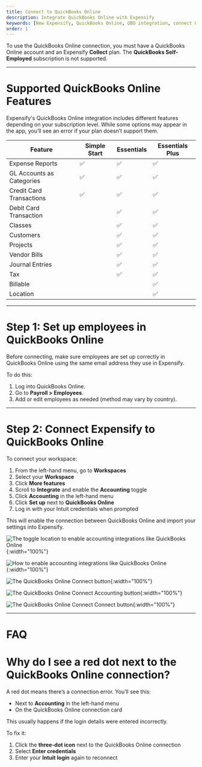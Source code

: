 ```yaml
---
title: Connect to QuickBooks Online
description: Integrate QuickBooks Online with Expensify
keywords: [New Expensify, QuickBooks Online, QBO integration, connect QuickBooks, accounting sync, Expensify control plan]
order: 1
---
```


<div id="new-expensify" markdown="1">

To use the QuickBooks Online connection, you must have a QuickBooks Online account and an Expensify **Collect** plan. The **QuickBooks Self-Employed** subscription is not supported.

---

# Supported QuickBooks Online Features

Expensify's QuickBooks Online integration includes different features depending on your subscription level. While some options may appear in the app, you’ll see an error if your plan doesn’t support them.

| Feature                    | Simple Start | Essentials | Essentials Plus |
|----------------------------|--------------|------------|-----------------|
| Expense Reports            | ✅            | ✅          | ✅               |
| GL Accounts as Categories  | ✅            | ✅          | ✅               |
| Credit Card Transactions   | ✅            | ✅          | ✅               |
| Debit Card Transaction     |              | ✅          | ✅               |
| Classes                    |              | ✅          | ✅               |
| Customers                  |              | ✅          | ✅               |
| Projects                   |              | ✅          | ✅               |
| Vendor Bills               |              | ✅          | ✅               |
| Journal Entries            |              | ✅          | ✅               |
| Tax                        |              | ✅          | ✅               |
| Billable                   |              |            | ✅               |
| Location                   |              |            | ✅               |

---

# Step 1: Set up employees in QuickBooks Online

Before connecting, make sure employees are set up correctly in QuickBooks Online using the same email address they use in Expensify.

To do this:
1. Log into QuickBooks Online.
2. Go to **Payroll > Employees**.
3. Add or edit employees as needed (method may vary by country).

---

# Step 2: Connect Expensify to QuickBooks Online

To connect your workspace:

1. From the left-hand menu, go to **Workspaces**
2. Select your **Workspace**
3. Click **More features**
4. Scroll to **Integrate** and enable the **Accounting** toggle
5. Click **Accounting** in the left-hand menu
6. Click **Set up** next to **QuickBooks Online**
7. Log in with your Intuit credentials when prompted

This will enable the connection between QuickBooks Online and import your settings into Expensify.

![The toggle location to enable accounting integrations like QuickBooks Online]({{site.url}}/assets/images/ExpensifyHelp-QBO-1.png){:width="100%"}

![How to enable accounting integrations like QuickBooks Online]({{site.url}}/assets/images/ExpensifyHelp-QBO-2.png){:width="100%"}

![The QuickBooks Online Connect button]({{site.url}}/assets/images/ExpensifyHelp-QBO-3.png){:width="100%"}

![The QuickBooks Online Connect Accounting button]({{site.url}}/assets/images/ExpensifyHelp-QBO-4.png){:width="100%"}

![The QuickBooks Online Connect Connect button]({{site.url}}/assets/images/ExpensifyHelp-QBO-5.png){:width="100%"}

---

# FAQ 

# Why do I see a red dot next to the QuickBooks Online connection?

A red dot means there’s a connection error. You’ll see this:

- Next to **Accounting** in the left-hand menu
- On the QuickBooks Online connection card

This usually happens if the login details were entered incorrectly.

To fix it:

1. Click the **three-dot icon** next to the QuickBooks Online connection
2. Select **Enter credentials**
3. Enter your **Intuit login** again to reconnect

</div>
